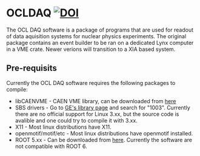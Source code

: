 # OCLDAQ [![DOI](https://zenodo.org/badge/DOI/10.5281/zenodo.1206106.svg)](https://doi.org/10.5281/zenodo.1206106)
The OCL DAQ software is a package of programs that are used for readout of data aquisition systems for nuclear physics experiments.
The original package contains an event builder to be ran on a dedicated Lynx computer in a VME crate. Newer verions will transition to a XIA based system.

## Pre-requisits
Currently the OCL DAQ software requires the following packages to compile:
* libCAENVME - CAEN VME library, can be downloaded from [here](http://www.caen.it/jsp/Template2/CaenProd.jsp?idmod=689&parent=43)
* SBS drivers - Go to [GE's library page](http://www.geautomation.com/library) and search for "1003". Currently there are no official support for Linux 3.xx, but the source code is avalible and one could try to compile it with 3.xx.
* X11 - Most linux distributions have X11.
* openmotif/motif/etc - Most linux distributions have openmotif installed.
* ROOT 5.xx - Can be downloaded from [here](https://root.cern). Currently the software are not compatible with ROOT 6.
